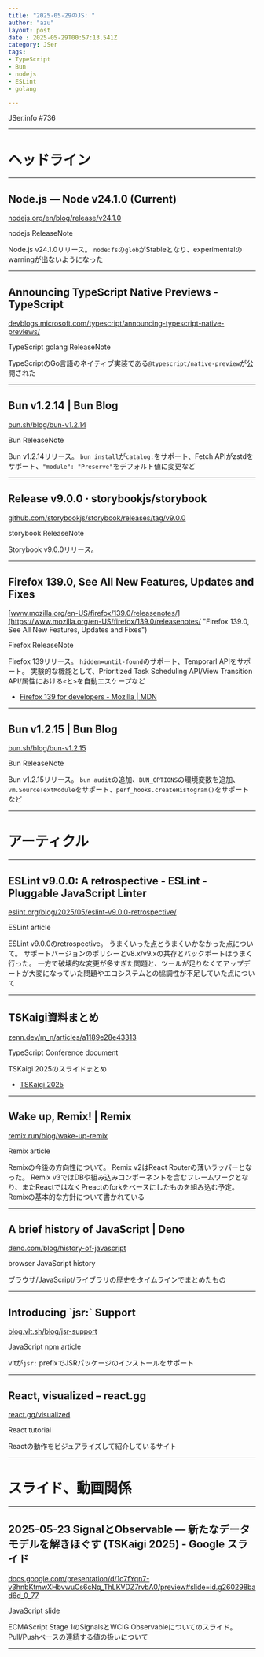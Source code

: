 ```yaml
---
title: "2025-05-29のJS: "
author: "azu"
layout: post
date : 2025-05-29T00:57:13.541Z
category: JSer
tags:
- TypeScript
- Bun
- nodejs
- ESLint
- golang

---
```


JSer.info #736

----

<h1 class="site-genre">ヘッドライン</h1>

----

## Node.js — Node v24.1.0 (Current)
[nodejs.org/en/blog/release/v24.1.0](https://nodejs.org/en/blog/release/v24.1.0 "Node.js — Node v24.1.0 (Current)")
<p class="jser-tags jser-tag-icon"><span class="jser-tag">nodejs</span> <span class="jser-tag">ReleaseNote</span></p>

Node.js v24.1.0リリース。
`node:fs`の`glob`がStableとなり、experimentalのwarningが出ないようになった


----

## Announcing TypeScript Native Previews - TypeScript
[devblogs.microsoft.com/typescript/announcing-typescript-native-previews/](https://devblogs.microsoft.com/typescript/announcing-typescript-native-previews/ "Announcing TypeScript Native Previews - TypeScript")
<p class="jser-tags jser-tag-icon"><span class="jser-tag">TypeScript</span> <span class="jser-tag">golang</span> <span class="jser-tag">ReleaseNote</span></p>

TypeScriptのGo言語のネイティブ実装である`@typescript/native-preview`が公開された


----

## Bun v1.2.14 | Bun Blog
[bun.sh/blog/bun-v1.2.14](https://bun.sh/blog/bun-v1.2.14 "Bun v1.2.14 | Bun Blog")
<p class="jser-tags jser-tag-icon"><span class="jser-tag">Bun</span> <span class="jser-tag">ReleaseNote</span></p>

Bun v1.2.14リリース。
`bun install`が`catalog:`をサポート、Fetch APIがzstdをサポート、`"module": "Preserve"`をデフォルト値に変更など


----

## Release v9.0.0 · storybookjs/storybook
[github.com/storybookjs/storybook/releases/tag/v9.0.0](https://github.com/storybookjs/storybook/releases/tag/v9.0.0 "Release v9.0.0 · storybookjs/storybook")
<p class="jser-tags jser-tag-icon"><span class="jser-tag">storybook</span> <span class="jser-tag">ReleaseNote</span></p>

Storybook v9.0.0リリース。


----

## Firefox 139.0, See All New Features, Updates and Fixes
[www.mozilla.org/en-US/firefox/139.0/releasenotes/](https://www.mozilla.org/en-US/firefox/139.0/releasenotes/ "Firefox 139.0, See All New Features, Updates and Fixes")
<p class="jser-tags jser-tag-icon"><span class="jser-tag">Firefox</span> <span class="jser-tag">ReleaseNote</span></p>

Firefox 139リリース。
`hidden=until-found`のサポート、Temporarl APIをサポート。
実験的な機能として、Prioritized Task Scheduling API/View Transition API/属性における`<`と`>`を自動エスケープなど

- [Firefox 139 for developers - Mozilla | MDN](https://developer.mozilla.org/en-US/docs/Mozilla/Firefox/Releases/139 "Firefox 139 for developers - Mozilla | MDN")

----

## Bun v1.2.15 | Bun Blog
[bun.sh/blog/bun-v1.2.15](https://bun.sh/blog/bun-v1.2.15 "Bun v1.2.15 | Bun Blog")
<p class="jser-tags jser-tag-icon"><span class="jser-tag">Bun</span> <span class="jser-tag">ReleaseNote</span></p>

Bun v1.2.15リリース。
`bun audit`の追加、`BUN_OPTIONS`の環境変数を追加、`vm.SourceTextModule`をサポート、`perf_hooks.createHistogram()`をサポートなど


----
<h1 class="site-genre">アーティクル</h1>

----

## ESLint v9.0.0: A retrospective - ESLint - Pluggable JavaScript Linter
[eslint.org/blog/2025/05/eslint-v9.0.0-retrospective/](https://eslint.org/blog/2025/05/eslint-v9.0.0-retrospective/ "ESLint v9.0.0: A retrospective - ESLint - Pluggable JavaScript Linter")
<p class="jser-tags jser-tag-icon"><span class="jser-tag">ESLint</span> <span class="jser-tag">article</span></p>

ESLint v9.0.0のretrospective。
うまくいった点とうまくいかなかった点について。
サポートバージョンのポリシーとv8.x/v9.xの共存とバックポートはうまく行った。
一方で破壊的な変更が多すぎた問題と、ツールが足りなくてアップデートが大変になっていた問題やエコシステムとの協調性が不足していた点について


----

## TSKaigi資料まとめ
[zenn.dev/m\_n/articles/a1189e28e43313](https://zenn.dev/m_n/articles/a1189e28e43313 "TSKaigi資料まとめ")
<p class="jser-tags jser-tag-icon"><span class="jser-tag">TypeScript</span> <span class="jser-tag">Conference</span> <span class="jser-tag">document</span></p>

TSKaigi 2025のスライドまとめ

- [TSKaigi 2025](https://2025.tskaigi.org/ "TSKaigi 2025")

----

## Wake up, Remix! | Remix
[remix.run/blog/wake-up-remix](https://remix.run/blog/wake-up-remix "Wake up, Remix! | Remix")
<p class="jser-tags jser-tag-icon"><span class="jser-tag">Remix</span> <span class="jser-tag">article</span></p>

Remixの今後の方向性について。
Remix v2はReact Routerの薄いラッパーとなった。
Remix v3ではDBや組み込みコンポーネントを含むフレームワークとなり、またReactではなくPreactのforkをベースにしたものを組み込む予定。
Remixの基本的な方針について書かれている


----

## A brief history of JavaScript | Deno
[deno.com/blog/history-of-javascript](https://deno.com/blog/history-of-javascript "A brief history of JavaScript | Deno")
<p class="jser-tags jser-tag-icon"><span class="jser-tag">browser</span> <span class="jser-tag">JavaScript</span> <span class="jser-tag">history</span></p>

ブラウザ/JavaScript/ライブラリの歴史をタイムラインでまとめたもの


----

## Introducing \`jsr:\` Support
[blog.vlt.sh/blog/jsr-support](https://blog.vlt.sh/blog/jsr-support "Introducing \`jsr:\` Support")
<p class="jser-tags jser-tag-icon"><span class="jser-tag">JavaScript</span> <span class="jser-tag">npm</span> <span class="jser-tag">article</span></p>

vltが`jsr:` prefixでJSRパッケージのインストールをサポート


----

## React, visualized – react.gg
[react.gg/visualized](https://react.gg/visualized "React, visualized – react.gg")
<p class="jser-tags jser-tag-icon"><span class="jser-tag">React</span> <span class="jser-tag">tutorial</span></p>

Reactの動作をビジュアライズして紹介しているサイト


----
<h1 class="site-genre">スライド、動画関係</h1>

----

## 2025-05-23 SignalとObservable ― 新たなデータモデルを解きほぐす (TSKaigi 2025) - Google スライド
[docs.google.com/presentation/d/1c7fYqn7-v3hnbKtmwXHbvwuCs6cNq\_ThLKVDZ7rvbA0/preview#slide&#x3D;id.g260298bad6d\_0\_77](https://docs.google.com/presentation/d/1c7fYqn7-v3hnbKtmwXHbvwuCs6cNq_ThLKVDZ7rvbA0/preview#slide=id.g260298bad6d_0_77 "2025-05-23 SignalとObservable ― 新たなデータモデルを解きほぐす (TSKaigi 2025) - Google スライド")
<p class="jser-tags jser-tag-icon"><span class="jser-tag">JavaScript</span> <span class="jser-tag">slide</span></p>

ECMAScript Stage 1のSignalsとWCIG Observableについてのスライド。
Pull/Pushベースの連続する値の扱いについて


----
